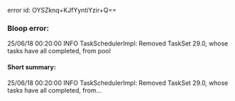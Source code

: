 error id: OYSZknq+KJfYyntiYzir+Q==
### Bloop error:

25/06/18 00:20:00 INFO TaskSchedulerImpl: Removed TaskSet 29.0, whose tasks have all completed, from pool
#### Short summary: 

25/06/18 00:20:00 INFO TaskSchedulerImpl: Removed TaskSet 29.0, whose tasks have all completed, from...